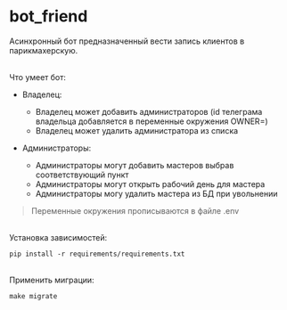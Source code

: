 # bot_friend
Асинхронный бот предназначенный вести запись клиентов в парикмахерскую.

<br/>
Что умеет бот: <br/>

- Владелец:
  * Владелец может добавить администраторов (id телеграма владельца добавляется в переменные окружения OWNER=)
  * Владелец может удалить администратора из списка

- Администраторы:
  * Администраторы могут добавить мастеров выбрав соответствующий пункт 
  * Администраторы могут открыть рабочий день для мастера 
  * Администраторы могу удалить мастера из БД при увольнении 


>Переменные окружения прописываются в файле .env

<br/>Установка зависимостей: 

```
pip install -r requirements/requirements.txt
```

<br/>Применить миграции: 

```
make migrate
```
